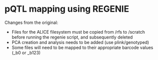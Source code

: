 # pQTL mapping using REGENIE

Changes from the original:
  - Files for the ALICE filesystem must be copied from /rfs to /scratch before running the regenie script, and subsequently deleted
  - PCA creation and analysis needs to be added (use plink/genotyped)
  - Some files will need to be mapped to their appropriate barcode values \(\_b0 or \_b123\)